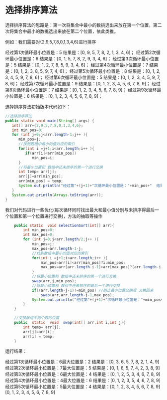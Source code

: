 # 选择排序算法

选择排序算法的思路是：第一次将集合中最小的数挑选出来放在第一个位置，第二次将集合中最小的数挑选出来放在第二个位置，依此类推。

例如：我们需要对{2,9,5,7,8,0,1,3,4,6}进行排序

经过第1次循环最小位置是：5  结果是：[0, 9, 5, 7, 8, 2, 1, 3, 4, 6]；
经过第2次循环最小位置是：6  结果是：[0, 1, 5, 7, 8, 2, 9, 3, 4, 6]；
经过第3次循环最小位置是：5  结果是：[0, 1, 2, 7, 8, 5, 9, 3, 4, 6]；
经过第4次循环最小位置是：7  结果是：[0, 1, 2, 3, 8, 5, 9, 7, 4, 6]；
经过第5次循环最小位置是：8  结果是：[0, 1, 2, 3, 4, 5, 9, 7, 8, 6]；
经过第6次循环最小位置是：5  结果是：[0, 1, 2, 3, 4, 5, 9, 7, 8, 6]；
经过第7次循环最小位置是：9  结果是：[0, 1, 2, 3, 4, 5, 6, 7, 8, 9]；
经过第8次循环最小位置是：7  结果是：[0, 1, 2, 3, 4, 5, 6, 7, 8, 9]；
经过第9次循环最小位置是：8  结果是：[0, 1, 2, 3, 4, 5, 6, 7, 8, 9]；

选择排序算法初始版本代码如下：

``` java
//选择排序算法
public static void main(String[] args) {
   int[] arr={2,9,5,7,8,0,1,3,4,6};
   int min_pos=0;
   for (int j=0;j<arr.length-1;j++ ){
      min_pos=j;
      //找到数组中最小的值对应的索引
      for(int i =j+1;i<arr.length;i++ ){
         if(arr[i]<arr[min_pos])
            min_pos=i;
      }
      //将最小位置和 数组中还未排序的第一个进行交换
      int temp= arr[j];
      arr[j]=arr[min_pos];
      arr[min_pos] = temp;
      System.out.println("经过第"+(j+1)+"次循环最小位置是："+min_pos+"  结果是："+Arrays.toString(arr));
   }
   System.out.println(Arrays.toString(arr));
}
```

我们对代码进行一些优化(每次循环同时找出最大和最小值分别与未排序得最后一个位置和第一个位置进行交换)，方法的抽取等操作

``` java
	public static  void selectionSort(int[] arr){
		int min_pos=0;
		int max_pos=0;
		for (int j=0;j<arr.length/2;j++ ){
			min_pos=j;
			max_pos=arr.length-1-j;
			//找到数组中最小的值对应的索引
			for(int i =j+1;i<arr.length;i++ ){
				min_pos=arr[i]<arr[min_pos]?i:min_pos;
				max_pos=arr[arr.length-i-1]>arr[max_pos]?(arr.length-i-1):max_pos;
			}
			//将最小位置和 数组中还未排序的第一个进行交换
			swap(arr,j,min_pos);
			//将最小位置和 数组中还未排序的最后一个进行交换
			if((arr.length-j-1)!=min_pos) //防止最小位置交换后 又换回来
				swap(arr,arr.length-j-1,max_pos);
			System.out.println("经过第"+(j+1)+"次循环最小位置是："+min_pos+"最大位置是："+max_pos+"  结果是："+Arrays.toString(arr));
		}
	}

	//交换数组中两个数的位置
	public  static  void  swap(int[] arr,int i,int j){
		int temp= arr[j];
		arr[j]=arr[i];
		arr[i] = temp;
	}

```

运行结果：

经过第1次循环最小位置是：6最大位置是：2  结果是：[0, 3, 6, 5, 7, 8, 2, 1, 4, 9]
经过第2次循环最小位置是：7最大位置是：5  结果是：[0, 1, 6, 5, 7, 4, 2, 3, 8, 9]
经过第3次循环最小位置是：6最大位置是：4  结果是：[0, 1, 2, 5, 3, 4, 6, 7, 8, 9]
经过第4次循环最小位置是：4最大位置是：6  结果是：[0, 1, 2, 3, 5, 4, 6, 7, 8, 9]
经过第5次循环最小位置是：5最大位置是：4  结果是：[0, 1, 2, 3, 4, 5, 6, 7, 8, 9]
[0, 1, 2, 3, 4, 5, 6, 7, 8, 9]